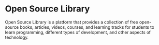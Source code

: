 # Open Source Library

Open Source Library is a platform that provides a collection of free open-source books, articles, videos, courses, and learning tracks for students to learn programming, different types of development, and other aspects of technology.
